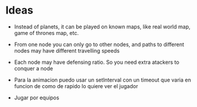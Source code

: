 # Ideas

* Instead of planets, it can be played on known maps, like real world map,
  game of thrones map, etc.

* From one node you can only go to other nodes, and paths to different nodes
  may have different travelling speeds

* Each node may have defensing ratio. So you need extra atackers to conquer
  a node

* Para la animacion puedo usar un setInterval con un timeout que varia en
  funcion de como de rapido lo quiere ver el jugador

* Jugar por equipos
